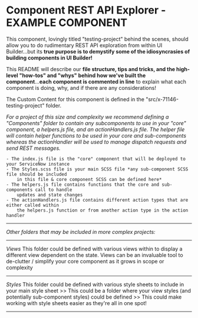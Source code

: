Component REST API Explorer - EXAMPLE COMPONENT 
===============================================
This component, lovingly titled "testing-project" behind the scenes, should allow you to do rudimentary REST API exploration from within UI Builder...but its **true purpose is to demystify some of the idiosyncrasies of building components in UI Builder!**

This README will describe our **file structure, tips and tricks, and the high-level "how-tos" and "whys" behind how we've built the component**...**each component is commented in line** to explain what each component is doing, why, and if there are any considerations!

The Custom Content for this component is defined in the "src/x-71146-testing-project" folder.

*For a project of this size and complexity we recommend defining a "Components" folder to contain any subcomponents to use in your "core" component, a helpers.js file, and an actionHandlers.js file. The helper file will contain helper functions to be used in your core and sub-components whereas the actionHandler will be used to manage dispatch requests and send REST messages.*

    - The index.js file is the "core" component that will be deployed to your ServiceNow instance
    - The Styles.scss file is your main SCSS file *any sub-component SCSS file should be included 
        in this file & core component SCSS can be defined here*
    - The helpers.js file contains functions that the core and sub-components call to handle 
        updates and state changes
    - The actionHandlers.js file contains different action types that are either called within 
        the helpers.js function or from another action type in the action handler

---

*Other folders that may be included in more complex projects:*

---

*Views*
This folder could be defined with various views within to display a different view dependent on the state. Views can be an invaluable tool to de-clutter / simplify your core component as it grows in scope or complexity

---

*Styles*
This folder could be defined with various style sheets to include in your main style sheet >> This could be a folder where your view styles (and potentially sub-component styles) could be defined >> This could make working with style sheets easier as they're all in one spot!

---